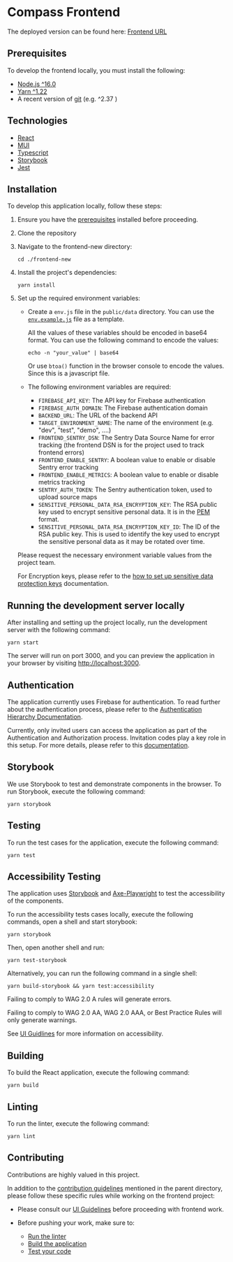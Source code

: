 # Compass Frontend

The deployed version can be found here: [Frontend URL](https://dev.compass.tabiya.tech)
## Prerequisites

To develop the frontend locally, you must install the following:

* [Node.js ^16.0](https://nodejs.org/dist/latest-v16.x/)
* [Yarn ^1.22](https://classic.yarnpkg.com/en/)
* A recent version of [git](https://git-scm.com/) (e.g. ^2.37 )

## Technologies

- [React](https://react.dev/)
- [MUI](https://mui.com/)
- [Typescript](https://www.typescriptlang.org/)
- [Storybook](https://storybook.js.org/)
- [Jest](https://jestjs.io/)

## Installation

To develop this application locally, follow these steps:

1. Ensure you have the [prerequisites](#prerequisites) installed before proceeding.

2. Clone the repository

3. Navigate to the frontend-new directory:

    ```shell
    cd ./frontend-new
    ```

4. Install the project's dependencies:
    ```shell
    yarn install
    ```
5. Set up the required environment variables:

   - Create a `env.js` file in the `public/data` directory. You can use the [`env.example.js`](public/data/env.example.js) file as a template.
    
      All the values of these variables should be encoded in base64 format. You can use the following command to encode the values:
      ```shell
      echo -n "your_value" | base64
      ``` 
     Or use `btoa()` function in the browser console to encode the values. Since this is a javascript file.
   
   - The following environment variables are required:
     - `FIREBASE_API_KEY`: The API key for Firebase authentication
     - `FIREBASE_AUTH_DOMAIN`: The Firebase authentication domain
     - `BACKEND_URL`: The URL of the backend API
     - `TARGET_ENVIRONMENT_NAME`: The name of the environment (e.g. "dev", "test", "demo", ....)
     - `FRONTEND_SENTRY_DSN`: The Sentry Data Source Name for error tracking (the frontend DSN is for the project used to track frontend errors)
     - `FRONTEND_ENABLE_SENTRY`: A boolean value to enable or disable Sentry error tracking
     - `FRONTEND_ENABLE_METRICS`: A boolean value to enable or disable metrics tracking
     - `SENTRY_AUTH_TOKEN`: The Sentry authentication token, used to upload source maps
     - `SENSITIVE_PERSONAL_DATA_RSA_ENCRYPTION_KEY`: The RSA public key used to encrypt sensitive personal data. It is in the [PEM](https://www.rfc-editor.org/rfc/rfc7468) format.
     - `SENSITIVE_PERSONAL_DATA_RSA_ENCRYPTION_KEY_ID`: The ID of the RSA public key. This is used to identify the key used to encrypt the sensitive personal data as it may be rotated over time.

   Please request the necessary environment variable values from the project team.
   
   For Encryption keys, please refer to the [how to set up sensitive data protection keys](../sensitive-data-protection.md) documentation.

## Running the development server locally

After installing and setting up the project locally, run the development server with the following command:

```shell
yarn start
```

The server will run on port 3000, and you can preview the application in your browser by visiting [http://localhost:3000](http://localhost:3000).

## Authentication

The application currently uses Firebase for authentication. To read further about the authentication process, please refer to the [Authentication Hierarchy Documentation](authenticationHierarchyDoc.md).

Currently, only invited users can access the application as part of the Authentication and Authorization process. Invitation codes play a key role in this setup. For more details, please refer to this [documentation](/invitations.md).
## Storybook

We use Storybook to test and demonstrate components in the browser. To run Storybook, execute the following command:

```shell
yarn storybook
```
## Testing

To run the test cases for the application, execute the following command:

```shell
yarn test 
```

## Accessibility Testing

The application uses [Storybook](https://storybook.js.org/tutorials/ui-testing-handbook/react/en/accessibility-testing/) and [Axe-Playwright](
https://github.com/abhinaba-ghosh/axe-playwright) to test the accessibility of the components.

To run the accessibility tests cases locally, execute the following commands, open a shell and start storybook:

```shell
yarn storybook
```

Then, open another shell and run:

```
yarn test-storybook
```

Alternatively, you can run the following command in a single shell:
```
yarn build-storybook && yarn test:accessibility
```

Failing to comply to WAG 2.0 A rules will generate errors.

Failing to comply to WAG 2.0 AA, WAG 2.0 AAA, or Best Practice Rules will only generate warnings.

See [UI Guidlines](ui-guidelines.md#accessibility) for more information on accessibility.
## Building

To build the React application, execute the following command:

```shell
yarn build
```

## Linting

To run the linter, execute the following command:

```shell
yarn lint
```

## Contributing

Contributions are highly valued in this project.

In addition to the [contribution guidelines](../README.md#contribution-guidelines) mentioned in the parent directory, please follow these specific rules while working on the frontend project:

- Please consult our [UI Guidelines](ui-guidelines.md) before proceeding with frontend work.

- Before pushing your work, make sure to:
    - [Run the linter](#linting)
    - [Build the application](#building)
    - [Test your code](#testing)

